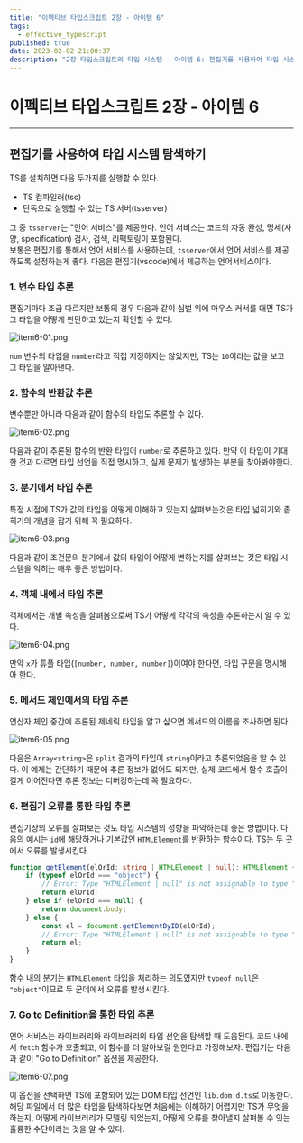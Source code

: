 ```yaml
---
title: "이펙티브 타입스크립트 2장 - 아이템 6"
tags:
  - effective_typescript
published: true
date: 2023-02-02 21:00:37
description: "2장 타입스크립트의 타입 시스템 - 아이템 6: 편집기를 사용하여 타입 시스템 탐색하기"
---
```


# 이펙티브 타입스크립트 2장 - 아이템 6

---

## 편집기를 사용하여 타입 시스템 탐색하기

TS를 설치하면 다음 두가지를 실행할 수 있다.

- TS 컴파일러(tsc)
- 단독으로 실행할 수 있는 TS 서버(tsserver)

그 중 `tsserver`는 "언어 서비스"를 제공한다. 언어 서비스는 코드의 자동 완성, 명세(사양, specification) 검사, 검색, 리팩토링이 포함된다.<br/>
보통은 편집기를 통해서 언어 서비스를 사용하는데, `tsserver`에서 언어 서비스를 제공하도록 설정하는게 좋다. 다음은 편집기(vscode)에서 제공하는 언어서비스이다.

### 1. 변수 타입 추론

편집기마다 조금 다르지만 보통의 경우 다음과 같이 심벌 위에 마우스 커서를 대면 TS가 그 타입을 어떻게 판단하고 있는지 확인할 수 있다.

![item6-01.png](item6-01.png)

`num` 변수의 타입을 `number`라고 직접 지정하지는 않았지만, TS는 `10`이라는 값을 보고 그 타입을 알아낸다.

### 2. 함수의 반환값 추론

변수뿐만 아니라 다음과 같이 함수의 타입도 추론할 수 있다.

![item6-02.png](item6-02.png)

다음과 같이 추론된 함수의 반환 타입이 `number`로 추론하고 있다. 만약 이 타입이 기대한 것과 다르면 타입 선언을 직접 명시하고, 실제 문제가 발생하는 부분을 찾아봐야한다.

### 3. 분기에서 타입 추론

특정 시점에 TS가 값의 타입을 어떻게 이해하고 있는지 살펴보는것은 타입 넓히기와 좁히기의 개념을 잡기 위해 꼭 필요하다.

![item6-03.png](item6-03.png)

다음과 같이 조건문의 분기에서 값의 타입이 어떻게 변하는지를 살펴보는 것은 타입 시스템을 익히는 매우 좋은 방법이다.

### 4. 객체 내에서 타입 추론

객체에서는 개별 속성을 살펴봄으로써 TS가 어떻게 각각의 속성을 추론하는지 알 수 있다.

![item6-04.png](item6-04.png)

만약 `x`가 튜플 타입(`[number, number, number]`)이여야 한다면, 타입 구문을 명시해아 한다.

### 5. 메서드 체인에서의 타입 추론

연산자 체인 중간에 추론된 제네릭 타입을 알고 싶으면 메서드의 이름을 조사하면 된다.

![item6-05.png](item6-05.png)

다음은 `Array<string>`은 `split` 결과의 타입이 `string`이라고 추론되었음을 알 수 있다. 이 예제는 간단하기 때문에 추론 정보가 없어도 되지만, 실제 코드에서 함수 호출이 길게 이어진다면 추론 정보는 디버깅하는데 꼭 필요하다.

### 6. 편집기 오류를 통한 타입 추론

편집기상의 오류를 살펴보는 것도 타입 시스템의 성향을 파악하는데 좋은 방법이다. 다음의 예시는 `id`에 해당하거나 기본값인 `HTMLElement`를 반환하는 함수이다. TS는 두 곳에서 오류를 발생시킨다.

```ts
function getElement(elOrId: string | HTMLElement | null): HTMLElement {
	if (typeof elOrId === "object") {
		// Error: Type "HTMLElement | null" is not assignable to type "HTMLElement".
		return elOrId;
	} else if (elOrId === null) {
		return document.body;
	} else {
		const el = document.getElementByID(elOrId);
		// Error: Type "HTMLElement | null" is not assignable to type "HTMLElement".
		return el;
	}
}
```

함수 내의 분기는 `HTMLElement` 타입을 처리하는 의도였지만 `typeof null`은 `"object"`이므로 두 군데에서 오류를 발생시킨다.

### 7. Go to Definition을 통한 타입 추론

언어 서비스는 라이브러리와 라이브러리의 타입 선언을 탐색할 때 도움된다. 코드 내에서 `fetch` 함수가 호출되고, 이 함수를 더 알아보길 원한다고 가정해보자. 편집기는 다음과 같이 "Go to Definition" 옵션을 제공한다.

![item6-07.png](item6-07.png)

이 옵션을 선택하면 TS에 포함되어 있는 DOM 타입 선언인 `lib.dom.d.ts`로 이동한다.<br />
해당 파일에서 더 많은 타입을 탐색하다보면 처음에는 이해하기 어렵지만 TS가 무엇을 하는지, 어떻게 라이브러리가 모델링 되었는지, 어떻게 오류를 찾아낼지 살펴볼 수 잇는 훌륭한 수단이라는 것을 알 수 있다.
